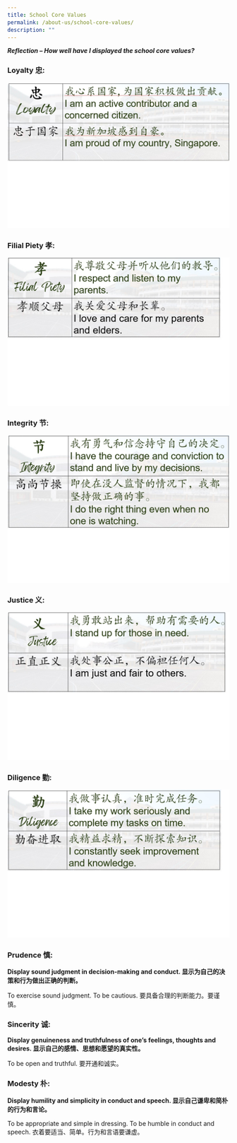 ```yaml
---
title: School Core Values
permalink: /about-us/school-core-values/
description: ""
---
```

***Reflection – How well have I displayed the school core values?***

### Loyalty 忠:
![](/images/pcs%20loyalty.jpg)


### Filial Piety 孝:
![](/images/pcs%20filial%20piety.jpg)
### Integrity 节:
![](/images/pcs%20integrity.jpg)


### Justice 义: 
![](/images/pcs%20justice.jpg)


### Diligence 勤:
![](/images/pcs%20diligence.jpg)


### Prudence 慎: 

**Display sound judgment in decision-making and conduct. 显示为自己的决策和行为做出正确的判断。**

To exercise sound judgment. To be cautious. 要具备合理的判断能力。要谨慎。

### Sincerity 诚: 

**Display genuineness and truthfulness of one’s feelings, thoughts and desires. 显示自己的感情、思想和愿望的真实性。**

To be open and truthful. 要开通和诚实。

### Modesty 朴:

**Display humility and simplicity in conduct and speech. 显示自己谦卑和简朴的行为和言论。**

To be appropriate and simple in dressing. To be humble in conduct and speech. 衣着要适当、简单。行为和言语要谦虚。